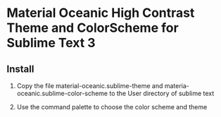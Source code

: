 # Material Oceanic High Contrast Theme and ColorScheme for Sublime Text 3


## Install
 1. Copy the file material-oceanic.sublime-theme and materia-oceanic.sublime-color-scheme to the User directory of sublime text 
 
 2. Use the command palette to choose the color scheme and theme
